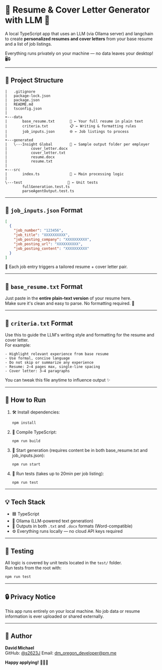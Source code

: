 
# 💼 Resume & Cover Letter Generator with LLM 🧠

A local TypeScript app that uses an LLM (via Ollama server) and langchain to create **personalized resumes and cover letters** from your base resume and a list of job listings.  

Everything runs privately on your machine — no data leaves your desktop! 🖥️🔒

---

## 📁 Project Structure

```
|   .gitignore
|   package-lock.json
|   package.json
|   README.md
|   tsconfig.json
|
+---data
|       base_resume.txt       📄 ← Your full resume in plain text
|       criteria.txt          📋 ← Writing & formatting rules
|       job_inputs.json       🌐 ← Job listings to process
|
+---generated
|   \---Insight Global        📂 ← Sample output folder per employer
|           cover_letter.docx
|           cover_letter.txt
|           resume.docx
|           resume.txt
|
+---src
|       index.ts              🧠 ← Main processing logic
|
\---test                     🧪 ← Unit tests
        fullGeneration.test.ts
        parseAgentOutput.test.ts
```

---

## 📝 `job_inputs.json` Format

```json
[
  {
    "job_number": "123456",
    "job_title": "XXXXXXXXXX",
    "job_posting_company": "XXXXXXXXXX",
    "job_posting_url": "XXXXXXXXXX",
    "job_posting_content": "XXXXXXXXXX"
  }
]
```

📌 Each job entry triggers a tailored resume + cover letter pair.

---

## 📎 `base_resume.txt` Format

Just paste in the **entire plain-text version** of your resume here.  
Make sure it's clean and easy to parse. No formatting required. 🧾

---

## 📜 `criteria.txt` Format

Use this to guide the LLM's writing style and formatting for the resume and cover letter.  
For example:

```
- Highlight relevant experience from base resume
- Use formal, concise language
- Do not skip or summarize any experience
- Resume: 2–4 pages max, single-line spacing
- Cover letter: 3–4 paragraphs
```

You can tweak this file anytime to influence output ✨

---

## 🚀 How to Run

1. 🛠️ Install dependencies:

   ```bash
   npm install
   ```

2. 🔁 Compile TypeScript:

   ```bash
   npm run build
   ```

3. 📂 Start generation (requires content be in both base_resume.txt and job_inputs.json):

   ```bash
   npm run start
   ```

4. 🧪 Run tests (takes up to 20min per job listing):

   ```bash
   npm run test
   ```

---

## 💡 Tech Stack

- 🟦 TypeScript
- 🧠 Ollama (LLM-powered text generation)
- 📝 Outputs in both `.txt` and `.docx` formats (Word-compatible)
- ⚙️ Everything runs locally — no cloud API keys required

---

## 🧪 Testing

All logic is covered by unit tests located in the `test/` folder.  
Run tests from the root with:

```bash
npm run test
```

---

## 🔒 Privacy Notice

This app runs entirely on your local machine. No job data or resume information is ever uploaded or shared externally.

---

## 👤 Author

**David Michael**  
GitHub: [@s2623J](https://github.com/s2623J)
Email: dm_oregon_developer@pm.me


**Happy applying!** 🎯📄💼
